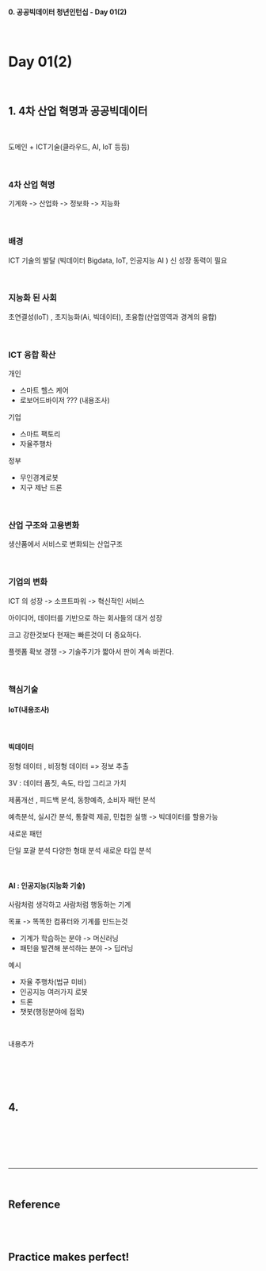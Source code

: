 <br>

#### 0. 공공빅데이터 청년인턴십 - Day 01(2)

<br>

# Day 01(2)

<br>

## 1. 4차 산업 혁명과 공공빅데이터

<br>

도메인 + ICT기술(클라우드, AI, IoT 등등) 

<br>


### 4차 산업 혁명


기계화 -> 산업화 -> 정보화 -> 지능화

<br>

### 배경

ICT 기술의 발달 (빅데이터 Bigdata, IoT, 인공지능 AI )
신 성장 동력이 필요 

<br>

### 지능화 된 사회 

초연결성(IoT) , 초지능화(Ai, 빅데이터), 초융합(산업영역과 경계의 융합)

<br>

### ICT 융합 확산 

개인 
- 스마트 헬스 케어 
- 로보어드바이저 ??? (내용조사)

기업 
- 스마트 팩토리 
- 자율주행차

정부 
- 무인경계로봇
- 지구 제난 드론 

<br>

### 산업 구조와 고용변화 

생산품에서 서비스로 변화되는 산업구조 

<br>

### 기업의 변화 


ICT 의 성장 -> 소프트파워 -> 혁신적인 서비스 

아이디어, 데이터를 기반으로 하는 회사들의 대거 성장 
 
크고 강한것보다 현재는 빠른것이 더 중요하다. 

플렛폼 확보 경쟁 ->  기술주기가 짧아서 판이 계속 바뀐다. 

<br>


### 핵심기술 

#### IoT(내용조사)


<br>

#### 빅데이터 

정형 데이터 , 비정형 데이터 => 정보 추출 <!-- 데이터 조사  -->

3V :  데이터 품짓, 속도, 타입  그리고 가치 

제품개선 , 피드백 분석, 동향예측, 소비자 패턴 분석 

예측분석, 실시간 분석, 통찰력 제공, 민첩한 실행 -> 빅데이터를 할용가능 


새로운 패턴

단일 포괄 분석
다양한 형태 분석 
새로운 타입 분석 

<br>


#### AI : 인공지능(지능화 기숳)

사람처럼 생각하고 사람처럼 행동하는 기계

목표 -> 똑똑한 컴퓨터와 기계를 만드는것 
- 기계가 학습하는 분야 -> 머신러닝 
- 패턴을 발견해 분석하는 분야 -> 딥러닝 

예시 
- 자율 주행차(법규 미비)
- 인공지능 여러가지 로봇
- 드론 
- 챗봇(행정분야에 접목)




<br>



내용추가 


<br>



```py


```

<br>



## 4.

<br>

```py

```

<br>





<br>

---

<br>

## Reference <br>

<!-- - 파이썬 코딩도장 &nbsp; : &nbsp;<https://dojang.io/> <br> -->

<br>
<br>

## Practice makes perfect! <br>

<!-- - [내용](주소) -->

<!-- cslee 어떤 회사인지  -->